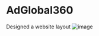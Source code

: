 # AdGlobal360
Designed a website layout
![image](https://github.com/vrishab-singh/AdGlobal360/assets/96198045/89fccf00-19d6-457d-991e-bea84bb78a6d)
